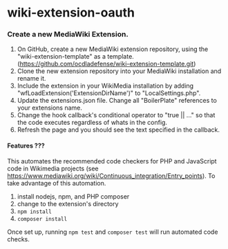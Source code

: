 ﻿# wiki-extension-oauth

### Create a new MediaWiki Extension.
1. On GitHub, create a new MediaWiki extension repository, using the "wiki-extension-template" as a template. (https://github.com/ocdladefense/wiki-extension-template.git)
2. Clone the new extension repository into your MediaWiki installation and rename it.
3. Include the extension in your WikiMedia installation by adding "wfLoadExtension('ExtensionDirName')" to "LocalSettings.php".
4. Update the extensions.json file.  Change all "BoilerPlate" references to your extensions name.
5. Change the hook callback's conditional operator to "true || ..." so that the code executes regardless of whats in the config.
6. Refresh the page and you should see the text specified in the callback.


#### Features ???
This automates the recommended code checkers for PHP and JavaScript code in Wikimedia projects
(see https://www.mediawiki.org/wiki/Continuous_integration/Entry_points).
To take advantage of this automation.

1. install nodejs, npm, and PHP composer
2. change to the extension's directory
3. `npm install`
4. `composer install`

Once set up, running `npm test` and `composer test` will run automated code checks.
